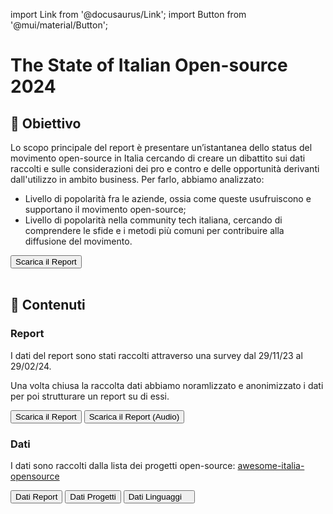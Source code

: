import Link from '@docusaurus/Link';
import Button from '@mui/material/Button';

# The State of Italian Open-source 2024

## 🎯 Obiettivo

Lo scopo principale del report è presentare un’istantanea dello status del movimento open-source in Italia cercando di creare un dibattito sui dati raccolti e sulle considerazioni dei pro e contro e delle opportunità derivanti dall'utilizzo in ambito business. Per farlo, abbiamo analizzato:

- Livello di popolarità fra le aziende, ossia come queste usufruiscono e supportano il movimento open-source;
- Livello di popolarità nella community tech italiana, cercando di comprendere le sfide e i metodi più comuni per contribuire alla diffusione del movimento.

<Link href="https://raw.githubusercontent.com/italia-opensource/state-of-italian-opensource-reports/main/reports/2024/the_state_of_italian_open_source_2024.pdf">
    <Button variant="contained" >Scarica il Report</Button>
</Link>

<br/>
<br/>

## 📌 Contenuti

### Report

I dati del report sono stati raccolti attraverso una survey dal 29/11/23 al 29/02/24.

Una volta chiusa la raccolta dati abbiamo noramlizzato e anonimizzato i dati per poi strutturare un report su di essi.

<Link href="https://raw.githubusercontent.com/italia-opensource/state-of-italian-opensource-reports/main/reports/2024/the_state_of_italian_open_source_2024.pdf">
    <Button variant="containerd" padding="2">Scarica il Report</Button>
</Link>
<Link href="https://raw.githubusercontent.com/italia-opensource/state-of-italian-opensource-reports/main/reports/2024/the_state_of_italian_open_source_2024.mp3">
    <Button variant="containerd" padding="2">Scarica il Report (Audio)</Button>
</Link>

<br/>

### Dati

I dati sono raccolti dalla lista dei progetti open-source: [awesome-italia-opensource](https://github.com/italia-opensource/awesome-italia-opensource/tree/main/awesome/opensource)

<Link href="https://github.com/italia-opensource/state-of-italian-opensource-reports/blob/main/reports/2024/report.csv">
    <Button variant="containerd"  padding="2">Dati Report</Button>
</Link>

<Link href="https://github.com/italia-opensource/state-of-italian-opensource-reports/blob/main/reports/2024/projects.csv">
    <Button variant="containerd" padding="2">Dati Progetti</Button>
</Link>

<Link href="https://github.com/italia-opensource/state-of-italian-opensource-reports/blob/main/reports/2024/languages.csv">
    <Button variant="containerd" padding="2">Dati Linguaggi </Button>
</Link>
